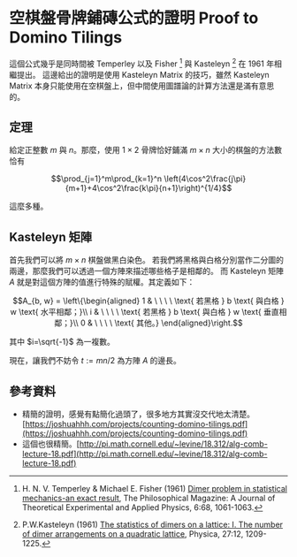 # 空棋盤骨牌鋪磚公式的證明 Proof to Domino Tilings

這個公式幾乎是同時間被 Temperley 以及 Fisher [^1] 與 Kasteleyn [^2] 在 1961 年相繼提出。
這邊給出的證明是使用 Kasteleyn Matrix 的技巧，雖然 Kasteleyn Matrix 本身只能使用在空棋盤上，但中間使用圖譜論的計算方法還是滿有意思的。

## 定理

給定正整數 $m$ 與 $n$。那麼，使用 $1\times 2$ 骨牌恰好鋪滿 $m\times n$ 大小的棋盤的方法數恰有

$$\prod_{j=1}^m\prod_{k=1}^n \left(4\cos^2\frac{j\pi}{m+1}+4\cos^2\frac{k\pi}{n+1}\right)^{1/4}$$

這麼多種。

## Kasteleyn 矩陣

首先我們可以將 $m\times n$ 棋盤做黑白染色。
若我們將黑格與白格分別當作二分圖的兩邊，那麼我們可以透過一個方陣來描述哪些格子是相鄰的。
而 Kasteleyn 矩陣 $A$ 就是對這個方陣的值進行特殊的賦權。其定義如下：

$$A_{b, w} = \left\{\begin{aligned}
1 & \ \ \ \ \text{ 若黑格 } b \text{ 與白格 } w \text{ 水平相鄰；}\\
i & \ \ \ \ \text{ 若黑格 } b \text{ 與白格 } w \text{ 垂直相鄰；}\\
0 & \ \ \ \ \text{ 其他。}
\end{aligned}\right.$$

其中 $i=\sqrt{-1}$ 為一複數。

現在，讓我們不妨令 $t:=mn/2$ 為方陣 $A$ 的邊長。

## 參考資料

[^1]: H. N. V. Temperley & Michael E. Fisher (1961) [Dimer problem in statistical mechanics-an exact result](https://www.tandfonline.com/doi/abs/10.1080/14786436108243366), The Philosophical Magazine: A Journal of Theoretical Experimental and Applied Physics, 6:68, 1061-1063.

[^2]: P.W.Kasteleyn (1961) [The statistics of dimers on a lattice: I. The number of dimer arrangements on a quadratic lattice](https://www.sciencedirect.com/science/article/abs/pii/0031891461900635), Physica, 27:12, 1209-1225.

* 精簡的證明，感覺有點簡化過頭了，很多地方其實沒交代地太清楚。 [https://joshuahhh.com/projects/counting-domino-tilings.pdf](https://joshuahhh.com/projects/counting-domino-tilings.pdf)
* 這個也很精簡。[http://pi.math.cornell.edu/~levine/18.312/alg-comb-lecture-18.pdf](http://pi.math.cornell.edu/~levine/18.312/alg-comb-lecture-18.pdf)
